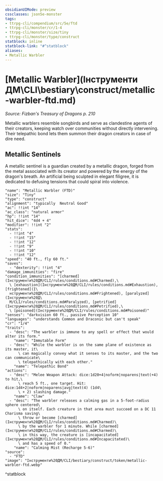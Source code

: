```yaml
---
obsidianUIMode: preview
cssclasses: json5e-monster
tags:
- ttrpg-cli/compendium/src/5e/ftd
- ttrpg-cli/monster/cr/1-4
- ttrpg-cli/monster/size/tiny
- ttrpg-cli/monster/type/construct
statblock: inline
statblock-link: "#^statblock"
aliases:
- Metallic Warbler
---
```

# [Metallic Warbler](Інструменти ДМ\CLI\bestiary\construct/metallic-warbler-ftd.md)
*Source: Fizban's Treasury of Dragons p. 210*  

Metallic warblers resemble songbirds and serve as clandestine agents of their creators, keeping watch over communities without directly intervening. Their telepathic bond lets them summon their dragon creators in case of dire need.

## Metallic Sentinels

A metallic sentinel is a guardian created by a metallic dragon, forged from the metal associated with its creator and powered by the energy of the dragon's breath. An artificial being sculpted in elegant filigree, it is dedicated to defusing tensions that could spiral into violence.

```statblock
"name": "Metallic Warbler (FTD)"
"size": "Tiny"
"type": "construct"
"alignment": "typically  Neutral Good"
"ac": !!int "14"
"ac_class": "natural armor"
"hp": !!int "14"
"hit_dice": "4d4 + 4"
"modifier": !!int "2"
"stats":
  - !!int "4"
  - !!int "15"
  - !!int "12"
  - !!int "9"
  - !!int "10"
  - !!int "12"
"speed": "40 ft., fly 60 ft."
"saves":
  - "dexterity": !!int "4"
"damage_immunities": "fire"
"condition_immunities": "[charmed](Інструменти%20ДМ/CLI/rules/conditions.md#Charmed),\
  \ [exhaustion](Інструменти%20ДМ/CLI/rules/conditions.md#Exhaustion), [frightened](І\
  нструменти%20ДМ/CLI/rules/conditions.md#Frightened), [paralyzed](Інструменти%20Д\
  М/CLI/rules/conditions.md#Paralyzed), [petrified](Інструменти%20ДМ/CLI/rules/conditions.md#Petrified),\
  \ [poisoned](Інструменти%20ДМ/CLI/rules/conditions.md#Poisoned)"
"senses": "darkvision 60 ft., passive Perception 10"
"languages": "understands Common and Draconic but can't speak"
"cr": "1/4"
"traits":
  - "desc": "The warbler is immune to any spell or effect that would alter its form."
    "name": "Immutable Form"
  - "desc": "While the warbler is on the same plane of existence as its master, it\
      \ can magically convey what it senses to its master, and the two can communicate\
      \ telepathically with each other."
    "name": "Telepathic Bond"
"actions":
  - "desc": "Melee Weapon Attack: dice:1d20+4|noform|noparens|text(+4) to hit,\
      \ reach 5 ft., one target. Hit: dice:1d4+2|noform|noparens|avg|text(4) (1d4\
      \ + 2) slashing damage."
    "name": "Claw"
  - "desc": "The warbler releases a calming gas in a 5-foot-radius sphere centered\
      \ on itself. Each creature in that area must succeed on a DC 11 Charisma saving\
      \ throw or become [charmed](Інструменти%20ДМ/CLI/rules/conditions.md#Charmed)\
      \ by the warbler for 1 minute. While [charmed](Інструменти%20ДМ/CLI/rules/conditions.md#Charmed)\
      \ in this way, the creature is [incapacitated](Інструменти%20ДМ/CLI/rules/conditions.md#Incapacitated)\
      \ and has a speed of 0."
    "name": "Calming Mist (Recharge 5-6)"
"source":
  - "FTD"
"image": "Інструменти%20ДМ/CLI/bestiary/construct/token/metallic-warbler-ftd.webp"
```
^statblock
